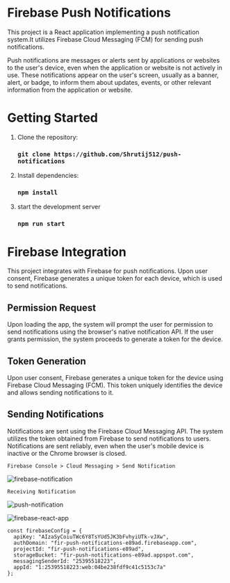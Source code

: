 # Firebase Push Notifications

This project is a React application implementing a push notification system.It utilizes Firebase Cloud Messaging (FCM) for sending push notifications.

Push notifications are messages or alerts sent by applications or websites to the user's device, even when the application or website is not actively in use.  These notifications appear on the user's screen, usually as a banner, alert, or badge, to inform them about updates, events, or other relevant information from the application or website.



# Getting Started

1. Clone the repository:

   ###  `git clone https://github.com/Shrutij512/push-notifications`
   
3. Install dependencies:

   ###  `npm install`

4. start the development server

    ###  `npm run start`

# Firebase Integration

This project integrates with Firebase for push notifications. Upon user consent, Firebase generates a unique token for each device, which is used to send notifications.

## Permission Request

Upon loading the app, the system will prompt the user for permission to send notifications using the browser's native notification API. If the user grants permission, the system proceeds to generate a token for the device.

## Token Generation

Upon user consent, Firebase generates a unique token for the device using Firebase Cloud Messaging (FCM). This token uniquely identifies the device and allows sending notifications to it.

## Sending Notifications

Notifications are sent using the Firebase Cloud Messaging API. The system utilizes the token obtained from Firebase to send notifications to users. Notifications are sent reliably, even when the user's mobile device is inactive or the Chrome browser is closed.


`Firebase Console > Cloud Messaging > Send Notification`

![firebase-notification](https://github.com/Shrutij512/push-notifications/assets/132148988/15a9472b-8ecc-4e38-917d-30441ed199b6)

`Receiving Notification`

![push-notification](https://github.com/Shrutij512/push-notifications/assets/132148988/87ab9cef-175d-485c-b835-f46f9e1efb72)


![firebase-react-app](https://github.com/Shrutij512/push-notifications/assets/132148988/b74ce208-b281-4d1c-872f-86fa42c2985c)


```
const firebaseConfig = {
  apiKey: "AIzaSyCoiuTWc6Y8TsYUd5JK3bFvhyiUTk-vJXw",
  authDomain: "fir-push-notifications-e89ad.firebaseapp.com",
  projectId: "fir-push-notifications-e89ad",
  storageBucket: "fir-push-notifications-e89ad.appspot.com",
  messagingSenderId: "25395518223",
  appId: "1:25395518223:web:04be238fdf9c41c5153c7a"
};

```
